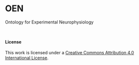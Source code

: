 OEN
===

Ontology for Experimental Neurophysiology

```


```

#### License
This work is licensed under a [Creative Commons Attribution 4.0 International License](http://creativecommons.org/licenses/by/4.0/).